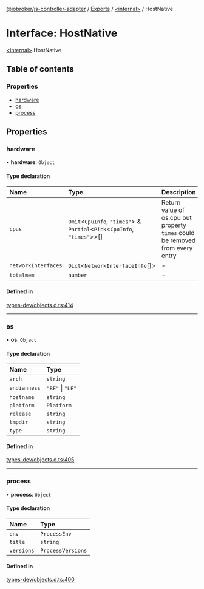 [@iobroker/js-controller-adapter](../README.md) / [Exports](../modules.md) / [\<internal\>](../modules/internal_.md) / HostNative

# Interface: HostNative

[\<internal\>](../modules/internal_.md).HostNative

## Table of contents

### Properties

- [hardware](internal_.HostNative.md#hardware)
- [os](internal_.HostNative.md#os)
- [process](internal_.HostNative.md#process)

## Properties

### hardware

• **hardware**: `Object`

#### Type declaration

| Name | Type | Description |
| :------ | :------ | :------ |
| `cpus` | `Omit`\<`CpuInfo`, ``"times"``\> & `Partial`\<`Pick`\<`CpuInfo`, ``"times"``\>\>[] | Return value of os.cpu but property `times` could be removed from every entry |
| `networkInterfaces` | `Dict`\<`NetworkInterfaceInfo`[]\> | - |
| `totalmem` | `number` | - |

#### Defined in

[types-dev/objects.d.ts:414](https://github.com/ioBroker/ioBroker.js-controller/blob/d36cddc8d/packages/types-dev/objects.d.ts#L414)

___

### os

• **os**: `Object`

#### Type declaration

| Name | Type |
| :------ | :------ |
| `arch` | `string` |
| `endianness` | ``"BE"`` \| ``"LE"`` |
| `hostname` | `string` |
| `platform` | `Platform` |
| `release` | `string` |
| `tmpdir` | `string` |
| `type` | `string` |

#### Defined in

[types-dev/objects.d.ts:405](https://github.com/ioBroker/ioBroker.js-controller/blob/d36cddc8d/packages/types-dev/objects.d.ts#L405)

___

### process

• **process**: `Object`

#### Type declaration

| Name | Type |
| :------ | :------ |
| `env` | `ProcessEnv` |
| `title` | `string` |
| `versions` | `ProcessVersions` |

#### Defined in

[types-dev/objects.d.ts:400](https://github.com/ioBroker/ioBroker.js-controller/blob/d36cddc8d/packages/types-dev/objects.d.ts#L400)
